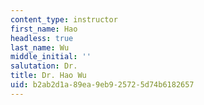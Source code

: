 ```yaml
---
content_type: instructor
first_name: Hao
headless: true
last_name: Wu
middle_initial: ''
salutation: Dr.
title: Dr. Hao Wu
uid: b2ab2d1a-89ea-9eb9-2572-5d74b6182657
---
```

